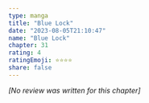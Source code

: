 ```yaml
---
type: manga
title: "Blue Lock"
date: "2023-08-05T21:10:47"
name: "Blue Lock"
chapter: 31
rating: 4
ratingEmoji: ⭐️⭐️⭐️⭐️
share: false
---
```


_[No review was written for this chapter]_
